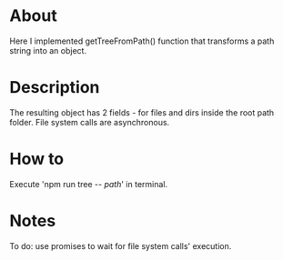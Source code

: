 # About
Here I implemented getTreeFromPath() function that transforms a path string into an object.

# Description
The resulting object has 2 fields - for files and dirs inside the root path folder. File system calls are asynchronous.

# How to
Execute 'npm run tree -- *path*' in terminal.

# Notes
To do: use promises to wait for file system calls' execution.